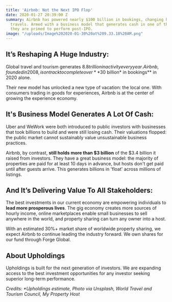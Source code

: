 ```yaml
---
title: 'Airbnb: Not the Next IPO Flop'
date: 2020-01-27 20:39:00 Z
summary: Airbnb has powered nearly $100 billion in bookings, changing how the world
  travels. Armed with a business model that generates cash in one of the biggest industries,
  they are primed to perform post-IPO.
image: "/uploads/Image%202020-01-30%20at%209.33.18%20AM.png"
---
```


## **It’s Reshaping A Huge Industry:**

Global travel and tourism generates $8.8 trillion in activity every year. Airbnb, founded in 2008, is on track to complete over **$30 billion\* in bookings** in 2020 alone.

Their new model has unlocked a new type of vacation: the local one. With consumers trading in goods for experiences, Airbnb is at the center of growing the experience economy.

## **It's Business Model Generates A Lot Of Cash:**

Uber and WeWork were both introduced to public investors with businesses that took billions to build and were still losing cash. Their valuations flopped: the public market cannot sustainably value unsustainable business practices.

Airbnb, by contrast, **still holds more than $3 billion** of the $3.4 billion it raised from investors. They have a great business model: the majority of properties are paid for at least 10 days in advance, but hosts don't get paid until after guests arrive. This generates billions in 'float' across millions of listings.

## **And It’s Delivering Value To All Stakeholders:**

The best investments in our current economy are empowering individuals to **lead more prosperous lives**. The gig economy creates more sources of hourly income, online marketplaces enable small businesses to sell anywhere in the world, and property sharing can turn any owner into a host.

With an estimated 30%\+ market share of worldwide property sharing, we expect Airbnb to continue leading the industry forward. We own shares for our fund through Forge Global.

## **About Upholdings**

Upholdings is built for the next generation of investors. We are expanding access to the best investment opportunities for any investor seeking superior long-term performance.

*Credits: \*Upholdings estimate, Photo via Unsplash, World Travel and Tourism Council, My Property Host*